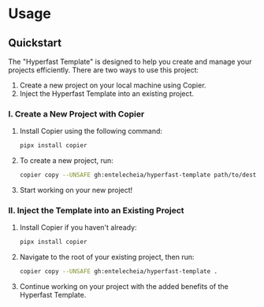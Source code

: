 # Usage

## Quickstart

The "Hyperfast Template" is designed to help you create and manage your projects efficiently. There are two ways to use this project:

1. Create a new project on your local machine using Copier.
2. Inject the Hyperfast Template into an existing project.

### I. Create a New Project with Copier

1. Install Copier using the following command:
   ```bash
   pipx install copier
   ```
2. To create a new project, run:
   ```bash
   copier copy --UNSAFE gh:entelecheia/hyperfast-template path/to/destination
   ```
3. Start working on your new project!

### II. Inject the Template into an Existing Project

1. Install Copier if you haven't already:
   ```bash
   pipx install copier
   ```
2. Navigate to the root of your existing project, then run:
   ```bash
   copier copy --UNSAFE gh:entelecheia/hyperfast-template .
   ```
3. Continue working on your project with the added benefits of the Hyperfast Template.
